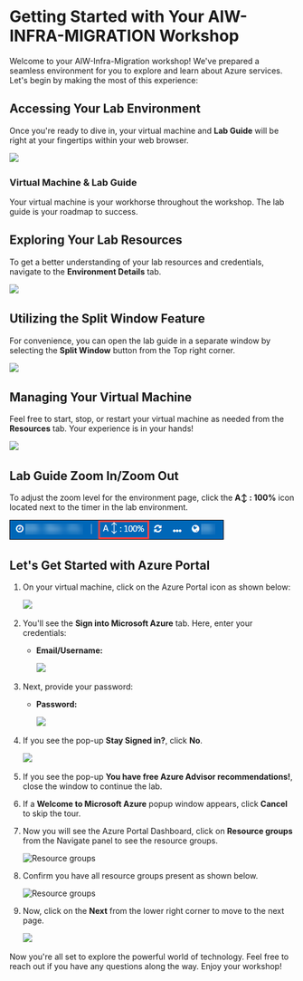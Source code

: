 # Getting Started with Your AIW-INFRA-MIGRATION Workshop
 
Welcome to your AIW-Infra-Migration workshop! We've prepared a seamless environment for you to explore and learn about Azure services. Let's begin by making the most of this experience:
 
## Accessing Your Lab Environment
 
Once you're ready to dive in, your virtual machine and **Lab Guide** will be right at your fingertips within your web browser.

![](./Images/GS6.png)

### Virtual Machine & Lab Guide
 
Your virtual machine is your workhorse throughout the workshop. The lab guide is your roadmap to success.
 
## Exploring Your Lab Resources
 
To get a better understanding of your lab resources and credentials, navigate to the **Environment Details** tab.

![](./Images/GS12.png)
 
## Utilizing the Split Window Feature
 
For convenience, you can open the lab guide in a separate window by selecting the **Split Window** button from the Top right corner.
 
![](./Images/GS8.png)
 
## Managing Your Virtual Machine
 
Feel free to start, stop, or restart your virtual machine as needed from the **Resources** tab. Your experience is in your hands!
 
![](./Images/GS5.png)

## Lab Guide Zoom In/Zoom Out

To adjust the zoom level for the environment page, click the **A↕ : 100%** icon located next to the timer in the lab environment.

![Manage Your Virtual Machine](./Images/labzoom-1.png)
   
## Let's Get Started with Azure Portal
 
1. On your virtual machine, click on the Azure Portal icon as shown below:
 
   ![](./Images/GS1.png)
 
2. You'll see the **Sign into Microsoft Azure** tab. Here, enter your credentials:
 
   - **Email/Username:** <inject key="AzureAdUserEmail"></inject>
 
     ![](./Images/GS2.png)
 
3. Next, provide your password:
 
   - **Password:** <inject key="AzureAdUserPassword"></inject>
 
     ![](./Images/GS3.png)
 
4. If you see the pop-up **Stay Signed in?**, click **No**.

   ![](./Images/GS9.png)

5. If you see the pop-up **You have free Azure Advisor recommendations!**, close the window to continue the lab.

6. If a **Welcome to Microsoft Azure** popup window appears, click **Cancel** to skip the tour.

7. Now you will see the Azure Portal Dashboard, click on **Resource groups** from the Navigate panel to see the resource groups.

   ![](Images/select-rg.png "Resource groups")
   
8. Confirm you have all resource groups present as shown below.

   ![](Images/upimage10.png "Resource groups")
   
9. Now, click on the **Next** from the lower right corner to move to the next page.

   ![](./Images/GS4.png)
 
Now you're all set to explore the powerful world of technology. Feel free to reach out if you have any questions along the way. Enjoy your workshop!

